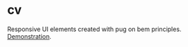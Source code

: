 # cv
Responsive UI elements created with pug on bem principles.
[Demonstration](https://akachicon.github.io/ui-kit/).
